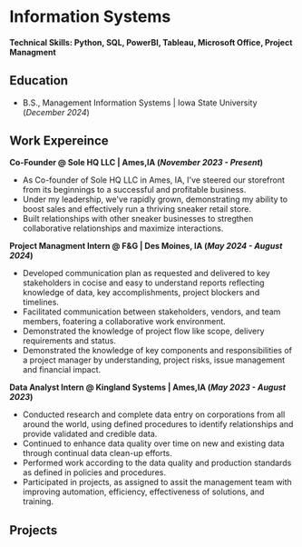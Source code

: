 # Information Systems 

#### Technical Skills: Python, SQL, PowerBI, Tableau, Microsoft Office, Project Managment

## Education 
- B.S., Management Information Systems | Iowa State University (_December 2024_)

## Work Expereince 
**Co-Founder @ Sole HQ LLC | Ames,IA (_November 2023 - Present_)**
- As Co-founder of Sole HQ LLC in Ames, IA, I've steered our storefront from its beginnings to a successful and profitable business.
- Under my leadership, we've rapidly grown, demonstrating my ability to boost sales and effectively run a thriving sneaker retail store.
- Built relationships with other sneaker businesses to stregthen collaborative relationships and maximize interactions.

**Project Managment Intern @ F&G | Des Moines, IA (_May 2024 - August 2024_)**
- Developed communication plan as requested and delivered to key stakeholders in cocise and easy to understand reports reflecting knowledge of data, key accomplishments, project blockers and timelines.
- Facilitated communication between stakeholders, vendors, and team members, foatering a collaborative work environment.
- Demonstrated the knowledge of project flow like scope, delivery requirements and status.
- Demonstrated the knowledge of key components and responsibilities of a project manager by understanding, project risks, issue management and financial impact.

**Data Analyst Intern @ Kingland Systems | Ames,IA (_May 2023 - August 2023_)**
- Conducted research and complete data entry on corporations from all around the world, using defined procedures to identify relationships and provide validated and credible data.
- Continued to enhance data quality over time on new and existing data through continual data clean-up efforts.
- Performed work according to the data quality and production standards as defined in policies and procedures.
- Participated in projects, as assigned to assit the management team with improving automation, efficiency, effectiveness of solutions, and training.

## Projects

